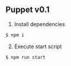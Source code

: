 ## Puppet v0.1

1. Install dependencies

```sh
$ npm i
```

2. Execute start script

```sh
$ npm run start
```

